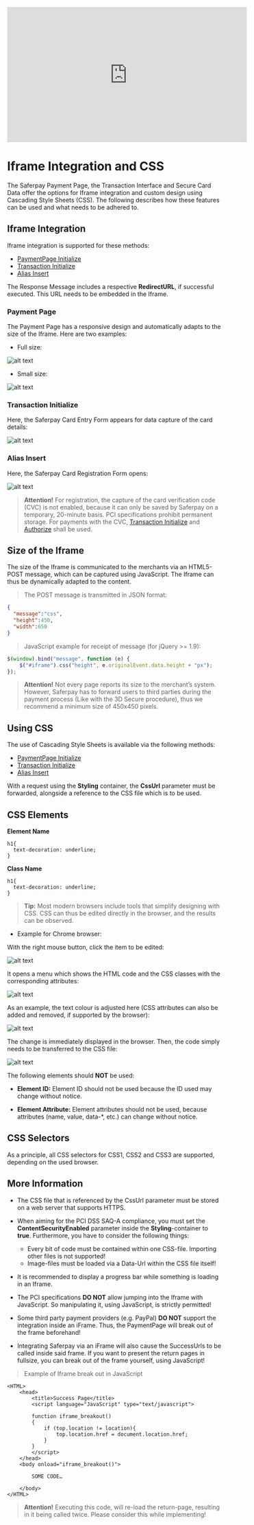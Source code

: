 <iframe width="560" height="315" src="https://www.youtube.com/embed/QHPi43oPmm0" frameborder="0" allowfullscreen></iframe>

# Iframe Integration and CSS

The Saferpay Payment Page, the Transaction Interface and Secure Card Data offer the options for Iframe integration and custom design using Cascading Style Sheets (CSS). The following describes how these features can be used and what needs to be adhered to.

## <a name="css-iframe"></a> Iframe Integration

Iframe integration is supported for these methods:

+ [PaymentPage Initialize](https://saferpay.github.io/jsonapi/#Payment_v1_PaymentPage_Initialize)
+ [Transaction Initialize](https://saferpay.github.io/jsonapi/#Payment_v1_Transaction_Initialize)
+ [Alias Insert](https://saferpay.github.io/jsonapi/#Payment_v1_Alias_Insert)

The Response Message includes a respective **RedirectURL**, if successful executed. This URL needs to be embedded in the Iframe.

### <a name="css-pp"></a> Payment Page

The Payment Page has a responsive design and automatically adapts to the size of the Iframe. Here are two examples:

+ Full size:  

![alt text](https://raw.githubusercontent.com/saferpay/sndbx/master/images/iframe_pp_desktop.png "Payment Page desktop view")

+ Small size:  

![alt text](https://raw.githubusercontent.com/saferpay/sndbx/master/images/iframe_pp_mobile.png "Payment Page mobile view")

### <a name="css-trxini"></a> Transaction Initialize

Here, the Saferpay Card Entry Form appears for data capture of the card details: 

![alt text](https://raw.githubusercontent.com/saferpay/sndbx/master/images/iframe_pay_with_cvc.png "Saferpay Card Entry Form")

### <a name="css-aliasins"></a> Alias Insert

Here, the Saferpay Card Registration Form opens:  

![alt text](https://raw.githubusercontent.com/saferpay/sndbx/master/images/iframe_alias_insert.png "Card Registration Form")
>
><i class="glyphicon glyphicon-hand-right"></i> **Attention!** For registration, the capture of the card verification code (CVC) is not enabled, because it can only be saved by Saferpay on a temporary, 20-minute basis. PCI specifications prohibit permanent storage. For payments with the CVC, [Transaction Initialize](https://saferpay.github.io/jsonapi/#Payment_v1_Transaction_Initialize) and [Authorize](https://saferpay.github.io/jsonapi/#Payment_v1_Transaction_Authorize) shall be used.
>

## <a name="css-iframe_size"></a> Size of the Iframe

The size of the Iframe is communicated to the merchants via an HTML5-POST message, which can be captured using JavaScript. The Iframe can thus be dynamically adapted to the content.

>
>    <i class="glyphicon glyphicon-hand-right"></i> The POST message is transmitted in JSON format:
>

```json
{  
  "message":"css",
  "height":450,
  "width":650
}
```

>
>    <i class="glyphicon glyphicon-hand-right"></i> JavaScript example for receipt of message (for jQuery >= 1.9):
>

```javascript
$(window).bind("message", function (e) {
	$("#iframe").css("height", e.originalEvent.data.height + "px");
});
```

>
><i class="glyphicon glyphicon-hand-right"></i> **Attention!** Not every page reports its size to the merchant’s system. However, Saferpay has to forward users to third parties during the payment process (Like with the 3D Secure procedure), thus we recommend a minimum size of 450x450 pixels.
>

## <a name="css-usecss"></a> Using CSS

The use of Cascading Style Sheets is available via the following methods:

+ [PaymentPage Initialize](https://saferpay.github.io/jsonapi/#Payment_v1_PaymentPage_Initialize)
+ [Transaction Initialize](https://saferpay.github.io/jsonapi/#Payment_v1_Transaction_Initialize)
+ [Alias Insert](https://saferpay.github.io/jsonapi/#Payment_v1_Alias_Insert)

With a request using the **Styling** container, the **CssUrl** parameter must be forwarded, alongside a reference to the CSS file which is to be used.

## <a name="css-element"></a> CSS Elements

**Element Name**

```
h1{
  text-decoration: underline;
}
```

**Class Name**

```
h1{
  text-decoration: underline;
}
```

>
><i class="glyphicon glyphicon-hand-right"></i> **Tip:** Most modern browsers include tools that simplify designing with CSS. CSS can thus be edited directly in the browser, and the results can be observed.
>

* Example for Chrome browser: 

With the right mouse button, click the item to be edited:  

![alt text](https://raw.githubusercontent.com/saferpay/sndbx/master/images/iframe_pp_inspect.png "Inspect")

It opens a menu which shows the HTML code and the CSS classes with the corresponding attributes:  

![alt text](https://raw.githubusercontent.com/saferpay/sndbx/master/images/iframe_inspect_code.png "Inspect code")

As an example, the text colour is adjusted here (CSS attributes can also be added and removed, if supported by the browser):  

![alt text](https://raw.githubusercontent.com/saferpay/sndbx/master/images/iframe_inspect_color.png "Inspect color")

The change is immediately displayed in the browser. Then, the code simply needs to be transferred to the CSS file:  

![alt text](https://raw.githubusercontent.com/saferpay/sndbx/master/images/iframe_pp_card_data.png "See changes")

The following elements should **NOT** be used:

+ **Element ID:** Element ID should not be used because the ID used may change without notice.

+ **Element Attribute:** Element attributes should not be used, because attributes (name, value, data-\*, etc.) can change without notice.

## <a name="css-selector"></a> CSS Selectors

As a principle, all CSS selectors for CSS1, CSS2 and CSS3 are supported, depending on the used browser.

## <a name="css-info"></a> More Information

+ The CSS file that is referenced by the CssUrl parameter must be stored on a web server that supports HTTPS.

+ When aiming for the PCI DSS SAQ-A compliance, you must set the **ContentSecurityEnabled** parameter inside the **Styling**-container to **true**. Furthermore, you have to consider the following things:

  + Every bit of code must be contained within one CSS-file. Importing other files is not supported!
  + Image-files must be loaded via a Data-Url within the CSS file itself!

+ It is recommended to display a progress bar while something is loading in an Iframe.

+ The PCI specifications **DO NOT** allow jumping into the Iframe with JavaScript. So manipulating it, using JavaScript, is strictly permitted!

+ Some third party payment providers (e.g. PayPal) **DO NOT** support the integration inside an iFrame. Thus, the PaymentPage will break out of the frame beforehand!

+ Integrating Saferpay via an iFrame will also cause the SuccessUrls to be called inside said frame. If you want to present the return pages in fullsize, you can break out of the frame yourself, using JavaScript!

>
>    <i class="glyphicon glyphicon-hand-right"></i> Example of Iframe break out in JavaScript
>

```
<HTML>
    <head>
        <title>Success Page</title>
        <script language="JavaScript" type="text/javascript">

        function iframe_breakout()
        {
            if (top.location != location){
                top.location.href = document.location.href;
            }
        }
        </script>
    </head>
    <body onload="iframe_breakout()">
		
        SOME CODE…
	
    </body>
</HTML>
```

>
><i class="glyphicon glyphicon-hand-right"></i> **Attention!** Executing this code, will re-load the return-page, resulting in it being called twice. Please consider this while implementing!
>
